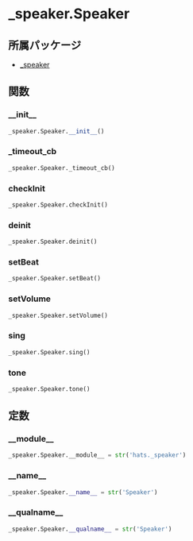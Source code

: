 # _speaker.Speaker

## 所属パッケージ
- [_speaker](../../module/_speaker)

## 関数

### \_\_init\_\_
```python
_speaker.Speaker.__init__()
```

### \_timeout\_cb
```python
_speaker.Speaker._timeout_cb()
```

### checkInit
```python
_speaker.Speaker.checkInit()
```

### deinit
```python
_speaker.Speaker.deinit()
```

### setBeat
```python
_speaker.Speaker.setBeat()
```

### setVolume
```python
_speaker.Speaker.setVolume()
```

### sing
```python
_speaker.Speaker.sing()
```

### tone
```python
_speaker.Speaker.tone()
```

## 定数

### \_\_module\_\_
```python
_speaker.Speaker.__module__ = str('hats._speaker')
```

### \_\_name\_\_
```python
_speaker.Speaker.__name__ = str('Speaker')
```

### \_\_qualname\_\_
```python
_speaker.Speaker.__qualname__ = str('Speaker')
```
